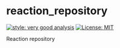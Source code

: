 # reaction_repository

[![style: very good analysis][very_good_analysis_badge]][very_good_analysis_link]
[![License: MIT][license_badge]][license_link]

Reaction repository

[license_badge]: https://img.shields.io/badge/license-MIT-blue.svg
[license_link]: https://opensource.org/licenses/MIT
[very_good_analysis_badge]: https://img.shields.io/badge/style-very_good_analysis-B22C89.svg
[very_good_analysis_link]: https://pub.dev/packages/very_good_analysis